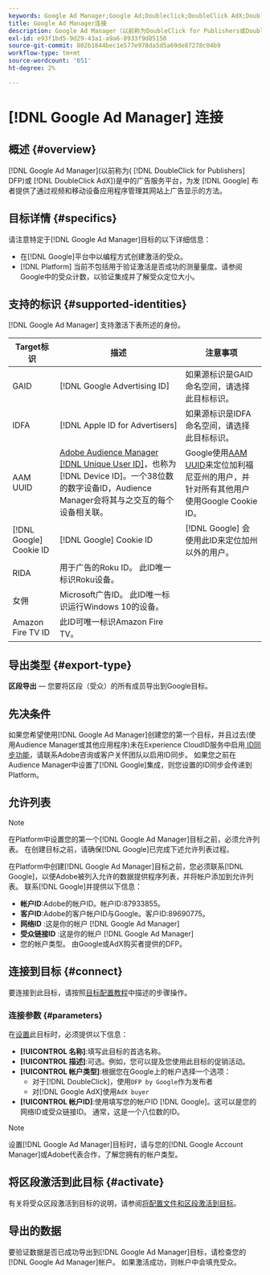 ```yaml
---
keywords: Google Ad Manager;Google Ad;Doubleclick;DoubleClick AdX;DoubleClick;Google Ad Manager;Google Ad Manager;DFP
title: Google Ad Manager连接
description: Google Ad Manager（以前称为DoubleClick for Publishers或DoubleClick AdX）是Google的一个广告服务平台，它使出版商能够通过视频和移动设备应用程序管理其网站上的广告显示。
exl-id: e93f1bd5-9d29-43a1-a9a6-8933f9d85150
source-git-commit: 802b1844bec1e577e978da5d5a69de87278c04b9
workflow-type: tm+mt
source-wordcount: '651'
ht-degree: 2%

---
```


# [!DNL Google Ad Manager] 连接

## 概述 {#overview}

[!DNL Google Ad Manager](以前称为( [!DNL DoubleClick for Publishers] DFP)或 [!DNL DoubleClick AdX])是中的广告服务平台，为发 [!DNL Google] 布者提供了通过视频和移动设备应用程序管理其网站上广告显示的方法。

## 目标详情 {#specifics}

请注意特定于[!DNL Google Ad Manager]目标的以下详细信息：

* 在[!DNL Google]平台中以编程方式创建激活的受众。
* [!DNL Platform] 当前不包括用于验证激活是否成功的测量量度。请参阅Google中的受众计数，以验证集成并了解受众定位大小。

## 支持的标识 {#supported-identities}

[!DNL Google Ad Manager] 支持激活下表所述的身份。

| Target标识 | 描述 | 注意事项 |
|---|---|---|
| GAID | [!DNL Google Advertising ID] | 如果源标识是GAID命名空间，请选择此目标标识。 |
| IDFA | [!DNL Apple ID for Advertisers] | 如果源标识是IDFA命名空间，请选择此目标标识。 |
| AAM UUID | [Adobe Audience Manager [!DNL Unique User ID]](https://experienceleague.adobe.com/docs/audience-manager/user-guide/reference/ids-in-aam.html)，也称为 [!DNL Device ID]。一个38位数的数字设备ID，Audience Manager会将其与之交互的每个设备相关联。 | Google使用[AAM UUID](https://experienceleague.adobe.com/docs/audience-manager/user-guide/reference/ids-in-aam.html?lang=en)来定位加利福尼亚州的用户，并针对所有其他用户使用Google Cookie ID。 |
| [!DNL Google] Cookie ID | [!DNL Google] Cookie ID | [!DNL Google] 会使用此ID来定位加州以外的用户。 |
| RIDA | 用于广告的Roku ID。 此ID唯一标识Roku设备。 |  |
| 女佣 | Microsoft广告ID。 此ID唯一标识运行Windows 10的设备。 |  |
| Amazon Fire TV ID | 此ID可唯一标识Amazon Fire TV。 |  |

## 导出类型 {#export-type}

**区段导出**  — 您要将区段（受众）的所有成员导出到Google目标。

## 先决条件

如果您希望使用[!DNL Google Ad Manager]创建您的第一个目标，并且过去(使用Audience Manager或其他应用程序)未在Experience CloudID服务中启用[ ID同步功能](https://experienceleague.adobe.com/docs/id-service/using/id-service-api/methods/idsync.html)，请联系Adobe咨询或客户关怀团队以启用ID同步。 如果您之前在Audience Manager中设置了[!DNL Google]集成，则您设置的ID同步会传递到Platform。

## 允许列表

>[!NOTE]
>
>在Platform中设置您的第一个[!DNL Google Ad Manager]目标之前，必须允许列表。 在创建目标之前，请确保[!DNL Google]已完成下述允许列表过程。

在Platform中创建[!DNL Google Ad Manager]目标之前，您必须联系[!DNL Google]，以便Adobe被列入允许的数据提供程序列表，并将帐户添加到允许列表。 联系[!DNL Google]并提供以下信息：

* **帐户ID**:Adobe的帐户ID。帐户ID:87933855。
* **客户ID**:Adobe的客户帐户ID与Google。客户ID:89690775。
* **网络ID** :这是你的帐户  [!DNL Google Ad Manager]
* **受众链接ID** :这是你的帐户  [!DNL Google Ad Manager]
* 您的帐户类型。 由Google或AdX购买者提供的DFP。

## 连接到目标 {#connect}

要连接到此目标，请按照[目标配置教程](../../ui/connect-destination.md)中描述的步骤操作。

### 连接参数 {#parameters}

在[设置](../../ui/connect-destination.md)此目标时，必须提供以下信息：

* **[!UICONTROL 名称]**:填写此目标的首选名称。
* **[!UICONTROL 描述]**:可选。例如，您可以提及您使用此目标的促销活动。
* **[!UICONTROL 帐户类型]**:根据您在Google上的帐户选择一个选项：
   * 对于[!DNL DoubleClick]，使用`DFP by Google`作为发布者
   * 对[!DNL Google AdX]使用`AdX buyer`
* **[!UICONTROL 帐户ID]**:使用填写您的帐户ID  [!DNL Google]。这可以是您的网络ID或受众链接ID。 通常，这是一个八位数的ID。

>[!NOTE]
>
>设置[!DNL Google Ad Manager]目标时，请与您的[!DNL Google Account Manager]或Adobe代表合作，了解您拥有的帐户类型。

## 将区段激活到此目标 {#activate}

有关将受众区段激活到目标的说明，请参阅[将配置文件和区段激活到目标](../../ui/activate-destinations.md)。

## 导出的数据

要验证数据是否已成功导出到[!DNL Google Ad Manager]目标，请检查您的[!DNL Google Ad Manager]帐户。 如果激活成功，则帐户中会填充受众。
